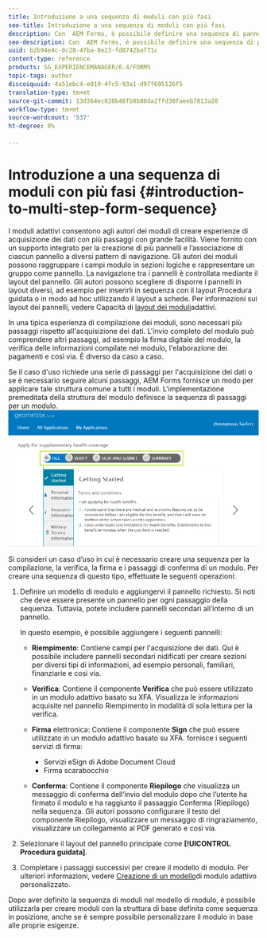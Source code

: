 ```yaml
---
title: Introduzione a una sequenza di moduli con più fasi
seo-title: Introduzione a una sequenza di moduli con più fasi
description: Con  AEM Forms, è possibile definire una sequenza di pannelli di moduli in cui gli utenti possono navigare e compilare un modulo adattivo.
seo-description: Con  AEM Forms, è possibile definire una sequenza di pannelli di moduli in cui gli utenti possono navigare e compilare un modulo adattivo.
uuid: b2b94e4c-0c28-47ba-8e23-fd8742baf71c
content-type: reference
products: SG_EXPERIENCEMANAGER/6.4/FORMS
topic-tags: author
discoiquuid: 4a51ebc4-e019-4fc5-93a1-d97f695126f5
translation-type: tm+mt
source-git-commit: 13d364ec820b48fb8b80da2ffd30faeeb7813a28
workflow-type: tm+mt
source-wordcount: '537'
ht-degree: 0%

---
```



# Introduzione a una sequenza di moduli con più fasi {#introduction-to-multi-step-form-sequence}

I moduli adattivi consentono agli autori dei moduli di creare esperienze di acquisizione dei dati con più passaggi con grande facilità. Viene fornito con un supporto integrato per la creazione di più pannelli e l’associazione di ciascun pannello a diversi pattern di navigazione. Gli autori dei moduli possono raggruppare i campi modulo in sezioni logiche e rappresentare un gruppo come pannello. La navigazione tra i pannelli è controllata mediante il layout del pannello. Gli autori possono scegliere di disporre i pannelli in layout diversi, ad esempio per inserirli in sequenza con il layout Procedura guidata o in modo ad hoc utilizzando il layout a schede. Per informazioni sui layout dei pannelli, vedere Capacità di [layout dei moduli](/help/forms/using/layout-capabilities-adaptive-forms.md)adattivi.

In una tipica esperienza di compilazione dei moduli, sono necessari più passaggi rispetto all&#39;acquisizione dei dati. L&#39;invio completo del modulo può comprendere altri passaggi, ad esempio la firma digitale del modulo, la verifica delle informazioni compilate nel modulo, l&#39;elaborazione dei pagamenti e così via. È diverso da caso a caso.

Se il caso d&#39;uso richiede una serie di passaggi per l&#39;acquisizione dei dati o se è necessario seguire alcuni passaggi,  AEM Forms fornisce un modo per applicare tale struttura comune a tutti i moduli. L&#39;implementazione premeditata della struttura del modulo definisce la sequenza di passaggi per un modulo. ![Esempio di una sequenza di moduli con più fasi](assets/formpipeline.png)

Si consideri un caso d’uso in cui è necessario creare una sequenza per la compilazione, la verifica, la firma e i passaggi di conferma di un modulo. Per creare una sequenza di questo tipo, effettuate le seguenti operazioni:

1. Definire un modello di modulo e aggiungervi il pannello richiesto. Si noti che deve essere presente un pannello per ogni passaggio della sequenza. Tuttavia, potete includere pannelli secondari all’interno di un pannello.

   In questo esempio, è possibile aggiungere i seguenti pannelli:

   * **Riempimento**: Contiene campi per l&#39;acquisizione dei dati. Qui è possibile includere pannelli secondari nidificati per creare sezioni per diversi tipi di informazioni, ad esempio personali, familiari, finanziarie e così via.
   * **Verifica**: Contiene il componente **Verifica** che può essere utilizzato in un modulo adattivo basato su XFA. Visualizza le informazioni acquisite nel pannello Riempimento in modalità di sola lettura per la verifica.
   * **Firma** elettronica: Contiene il componente **Sign** che può essere utilizzato in un modulo adattivo basato su XFA. fornisce i seguenti servizi di firma:

      * Servizi eSign di Adobe Document Cloud
      * Firma scarabocchio
   * **Conferma**: Contiene il componente **Riepilogo** che visualizza un messaggio di conferma dell’invio del modulo dopo che l’utente ha firmato il modulo e ha raggiunto il passaggio Conferma (Riepilogo) nella sequenza. Gli autori possono configurare il testo del componente Riepilogo, visualizzare un messaggio di ringraziamento, visualizzare un collegamento al PDF generato e così via.


1. Selezionare il layout del pannello principale come **[!UICONTROL Procedura guidata]**.
1. Completare i passaggi successivi per creare il modello di modulo. Per ulteriori informazioni, vedere [Creazione di un modello](/help/forms/using/custom-adaptive-forms-templates.md)di modulo adattivo personalizzato.

Dopo aver definito la sequenza di moduli nel modello di modulo, è possibile utilizzarla per creare moduli con la struttura di base definita come sequenza in posizione, anche se è sempre possibile personalizzare il modulo in base alle proprie esigenze.

